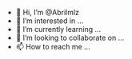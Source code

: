 - 👋 Hi, I’m @Abrilmlz
- 👀 I’m interested in ...
- 🌱 I’m currently learning ...
- 💞️ I’m looking to collaborate on ...
- 📫 How to reach me ...

<!---
Abrilmlz/Abrilmlz is a ✨ special ✨ repository because its `README.md` (this file) appears on your GitHub profile.
You can click the Preview link to take a look at your changes.
--->
